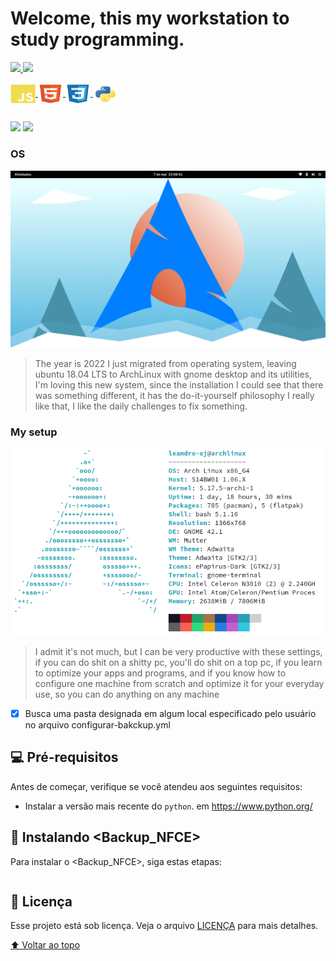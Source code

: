 # Welcome, this my workstation to study programming.
 
 <div>
  <a href="https://github.com/leandroSJ">
  <img height="180em" src="https://github-readme-stats.vercel.app/api?username=leandroSJ&show_icons=true&theme=dracula&include_all_commits=true&count_private=true"/>
  <img height="180em" src="https://github-readme-stats.vercel.app/api/top-langs/?username=leandroSJ&layout=compact&langs_count=7&theme=dracula"/>
</div>
<div style="display: inline_block"><br>
  <img align="center" alt="Leandro_skils-Js" height="30" width="40" src="https://raw.githubusercontent.com/devicons/devicon/master/icons/javascript/javascript-plain.svg">
  <img align="center" alt="Leandro_skils-HTML" height="30" width="40" src="https://raw.githubusercontent.com/devicons/devicon/master/icons/html5/html5-original.svg">
  <img align="center" alt="Leandro_skils-CSS" height="30" width="40" src="https://raw.githubusercontent.com/devicons/devicon/master/icons/css3/css3-original.svg">
  <img align="center" alt="Leandro_skils-Python" height="30" width="40" src="https://raw.githubusercontent.com/devicons/devicon/master/icons/python/python-original.svg">  
</div>
  
  ##
 
<div>   
  <a href="https://www.instagram.com/leandro_sjesus/" target="_blank"><img src="https://img.shields.io/badge/-Instagram-%23E4405F?style=for-the-badge&logo=instagram&logoColor=white" target="_blank"></a>
  <a href = "mailto:leandro.dejesus@outlook.com.br"><img src="https://img.shields.io/badge/-Gmail-%23333?style=for-the-badge&logo=gmail&logoColor=white" target="_blank"></a>
 
</div>

 ### OS

<!---Esses são exemplos. Veja https://shields.io para outras pessoas ou para personalizar este conjunto de escudos. Você pode querer incluir dependências, status do projeto e informações de licença aqui--->
 
<img src="https://raw.githubusercontent.com/leandroSJ/leandroSJ/main/os-home.png" alt="home-os">

> The year is 2022 I just migrated from operating system, leaving ubuntu 18.04 LTS to ArchLinux with gnome desktop and its utilities, I'm loving this new system, since the installation I could see that there was something different, it has the do-it-yourself philosophy I really like that, I like the daily challenges to fix something.

### My setup
 
 <img src="https://raw.githubusercontent.com/leandroSJ/leandroSJ/main/specific.png" alt="home-os">

 > I admit it's not much, but I can be very productive with these settings, if you can do shit on a shitty pc, you'll do shit on a top pc, if you learn to optimize your apps and programs, and if you know how to configure one machine from scratch and optimize it for your everyday use, so you can do anything on any machine
 
- [x] Busca uma pasta designada em algum local especificado pelo usuário  no arquivo configurar-bakckup.yml


## 💻 Pré-requisitos

Antes de começar, verifique se você atendeu aos seguintes requisitos:
<!---Estes são apenas requisitos de exemplo. Adicionar, duplicar ou remover conforme necessário--->
* Instalar a versão mais recente do `python`. em https://www.python.org/

## 🚀 Instalando <Backup_NFCE>

Para instalar o <Backup_NFCE>, siga estas etapas:

```

```
## 📝 Licença

Esse projeto está sob licença. Veja o arquivo [LICENÇA](LICENSE.md) para mais detalhes.

[⬆ Voltar ao topo](#nome-do-projeto)<br>

